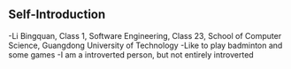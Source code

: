 ## Self-Introduction 

-Li Bingquan, Class 1, Software Engineering, Class 23, School of Computer Science, Guangdong University of Technology
-Like to  play badminton and some games
-I am a introverted person, but not entirely introverted
